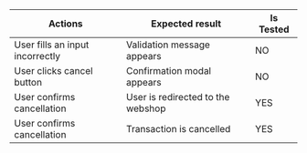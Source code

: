 | Actions                         | Expected result                   | Is Tested |
|---------------------------------|-----------------------------------|-----------|
| User fills an input incorrectly | Validation message appears        | NO        |
| User clicks cancel button       | Confirmation modal appears        | NO        |
| User confirms cancellation      | User is redirected to the webshop | YES       |
| User confirms cancellation      | Transaction is cancelled          | YES       |
